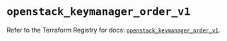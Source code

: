 # `openstack_keymanager_order_v1`

Refer to the Terraform Registry for docs: [`openstack_keymanager_order_v1`](https://registry.terraform.io/providers/terraform-provider-openstack/openstack/3.0.0/docs/resources/keymanager_order_v1).
